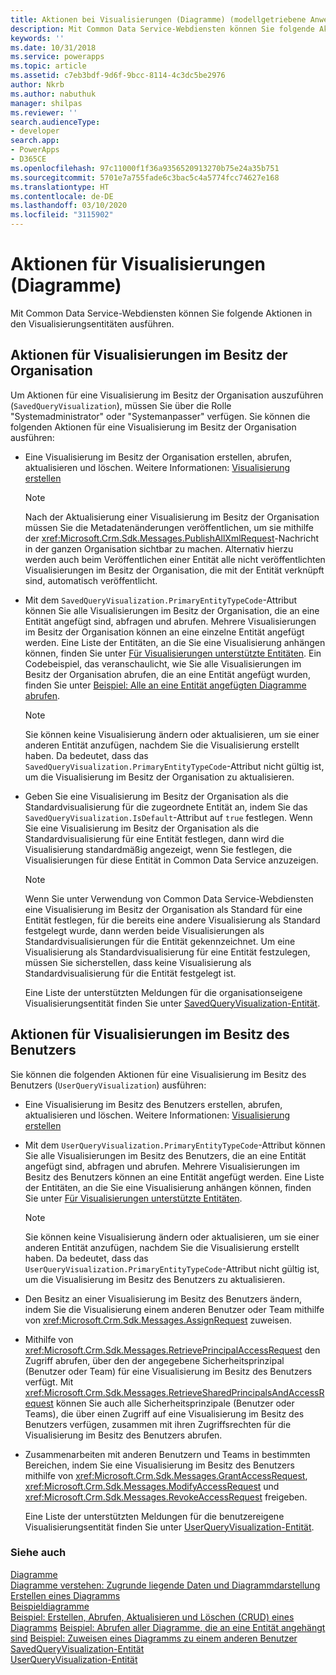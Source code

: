 ```yaml
---
title: Aktionen bei Visualisierungen (Diagramme) (modellgetriebene Anwendungen) | Microsoft Docs
description: Mit Common Data Service-Webdiensten können Sie folgende Aktionen in den Visualisierungsentitäten ausführen.
keywords: ''
ms.date: 10/31/2018
ms.service: powerapps
ms.topic: article
ms.assetid: c7eb3bdf-9d6f-9bcc-8114-4c3dc5be2976
author: Nkrb
ms.author: nabuthuk
manager: shilpas
ms.reviewer: ''
search.audienceType:
- developer
search.app:
- PowerApps
- D365CE
ms.openlocfilehash: 97c11000f1f36a9356520913270b75e24a35b751
ms.sourcegitcommit: 5701e7a755fade6c3bac5c4a5774fcc74627e168
ms.translationtype: HT
ms.contentlocale: de-DE
ms.lasthandoff: 03/10/2020
ms.locfileid: "3115902"
---
```

# <a name="actions-on-visualizations-charts"></a>Aktionen für Visualisierungen (Diagramme)

<!-- https://docs.microsoft.com/dynamics365/customer-engagement/developer/customize-dev/actions-visualizations-charts -->

Mit Common Data Service-Webdiensten können Sie folgende Aktionen in den Visualisierungsentitäten ausführen.  
  
## <a name="actions-on-organization-owned-visualizations"></a>Aktionen für Visualisierungen im Besitz der Organisation  
 Um Aktionen für eine Visualisierung im Besitz der Organisation auszuführen (`SavedQueryVisualization`), müssen Sie über die Rolle "Systemadministrator" oder "Systemanpasser" verfügen. Sie können die folgenden Aktionen für eine Visualisierung im Besitz der Organisation ausführen:  
  
- Eine Visualisierung im Besitz der Organisation erstellen, abrufen, aktualisieren und löschen. Weitere Informationen: [Visualisierung erstellen](create-visualization-chart.md)  
  
  > [!NOTE]
  >  Nach der Aktualisierung einer Visualisierung im Besitz der Organisation müssen Sie die Metadatenänderungen veröffentlichen, um sie mithilfe der <xref:Microsoft.Crm.Sdk.Messages.PublishAllXmlRequest>-Nachricht in der ganzen Organisation sichtbar zu machen. Alternativ hierzu werden auch beim Veröffentlichen einer Entität alle nicht veröffentlichten Visualisierungen im Besitz der Organisation, die mit der Entität verknüpft sind, automatisch veröffentlicht.  
  
- Mit dem `SavedQueryVisualization.PrimaryEntityTypeCode`-Attribut können Sie alle Visualisierungen im Besitz der Organisation, die an eine Entität angefügt sind, abfragen und abrufen. Mehrere Visualisierungen im Besitz der Organisation können an eine einzelne Entität angefügt werden. Eine Liste der Entitäten, an die Sie eine Visualisierung anhängen können, finden Sie unter [Für Visualisierungen unterstützte Entitäten](view-data-with-visualizations-charts.md#SupportedVisualizationEntities). Ein Codebeispiel, das veranschaulicht, wie Sie alle Visualisierungen im Besitz der Organisation abrufen, die an eine Entität angefügt wurden, finden Sie unter [Beispiel: Alle an eine Entität angefügten Diagramme abrufen](/dynamics365/customer-engagement/developer/customize-dev/sample-retrieve-all-charts-attached-entity).
  
  > [!NOTE]
  >  Sie können keine Visualisierung ändern oder aktualisieren, um sie einer anderen Entität anzufügen, nachdem Sie die Visualisierung erstellt haben. Da bedeutet, dass das `SavedQueryVisualization.PrimaryEntityTypeCode`-Attribut nicht gültig ist, um die Visualisierung im Besitz der Organisation zu aktualisieren.
  
- Geben Sie eine Visualisierung im Besitz der Organisation als die Standardvisualisierung für die zugeordnete Entität an, indem Sie das `SavedQueryVisualization.IsDefault`-Attribut auf `true` festlegen. Wenn Sie eine Visualisierung im Besitz der Organisation als die Standardvisualisierung für eine Entität festlegen, dann wird die Visualisierung standardmäßig angezeigt, wenn Sie festlegen, die Visualisierungen für diese Entität in Common Data Service anzuzeigen.
  
  > [!NOTE]
  >  Wenn Sie unter Verwendung von Common Data Service-Webdiensten eine Visualisierung im Besitz der Organisation als Standard für eine Entität festlegen, für die bereits eine andere Visualisierung als Standard festgelegt wurde, dann werden beide Visualisierungen als Standardvisualisierungen für die Entität gekennzeichnet.  Um eine Visualisierung als Standardvisualisierung für eine Entität festzulegen, müssen Sie sicherstellen, dass keine Visualisierung als Standardvisualisierung für die Entität festgelegt ist.  
  
  Eine Liste der unterstützten Meldungen für die organisationseigene Visualisierungsentität finden Sie unter [SavedQueryVisualization-Entität](../common-data-service/reference/entities/savedqueryvisualization.md).
  
## <a name="actions-on-user-owned-visualizations"></a>Aktionen für Visualisierungen im Besitz des Benutzers  
 Sie können die folgenden Aktionen für eine Visualisierung im Besitz des Benutzers (`UserQueryVisualization`) ausführen:  
  
- Eine Visualisierung im Besitz des Benutzers erstellen, abrufen, aktualisieren und löschen. Weitere Informationen: [Visualisierung erstellen](create-visualization-chart.md)  
  
- Mit dem `UserQueryVisualization.PrimaryEntityTypeCode`-Attribut können Sie alle Visualisierungen im Besitz des Benutzers, die an eine Entität angefügt sind, abfragen und abrufen. Mehrere Visualisierungen im Besitz des Benutzers können an eine Entität angefügt werden. Eine Liste der Entitäten, an die Sie eine Visualisierung anhängen können, finden Sie unter [Für Visualisierungen unterstützte Entitäten](view-data-with-visualizations-charts.md#SupportedVisualizationEntities).  
  
  > [!NOTE]
  >  Sie können keine Visualisierung ändern oder aktualisieren, um sie einer anderen Entität anzufügen, nachdem Sie die Visualisierung erstellt haben. Da bedeutet, dass das `UserQueryVisualization.PrimaryEntityTypeCode`-Attribut nicht gültig ist, um die Visualisierung im Besitz des Benutzers zu aktualisieren.
  
- Den Besitz an einer Visualisierung im Besitz des Benutzers ändern, indem Sie die Visualisierung einem anderen Benutzer oder Team mithilfe von <xref:Microsoft.Crm.Sdk.Messages.AssignRequest> zuweisen.  
  
- Mithilfe von <xref:Microsoft.Crm.Sdk.Messages.RetrievePrincipalAccessRequest> den Zugriff abrufen, über den der angegebene Sicherheitsprinzipal (Benutzer oder Team) für eine Visualisierung im Besitz des Benutzers verfügt. Mit <xref:Microsoft.Crm.Sdk.Messages.RetrieveSharedPrincipalsAndAccessRequest> können Sie auch alle Sicherheitsprinzipale (Benutzer oder Teams), die über einen Zugriff auf eine Visualisierung im Besitz des Benutzers verfügen, zusammen mit ihren Zugriffsrechten für die Visualisierung im Besitz des Benutzers abrufen.  
  
- Zusammenarbeiten mit anderen Benutzern und Teams in bestimmten Bereichen, indem Sie eine Visualisierung im Besitz des Benutzers mithilfe von <xref:Microsoft.Crm.Sdk.Messages.GrantAccessRequest>, <xref:Microsoft.Crm.Sdk.Messages.ModifyAccessRequest> und <xref:Microsoft.Crm.Sdk.Messages.RevokeAccessRequest> freigeben.  
  
  Eine Liste der unterstützten Meldungen für die benutzereigene Visualisierungsentität finden Sie unter [UserQueryVisualization-Entität](../common-data-service/reference/entities/userqueryvisualization.md).

### <a name="see-also"></a>Siehe auch  
 [Diagramme](view-data-with-visualizations-charts.md)   
 [Diagramme verstehen: Zugrunde liegende Daten und Diagrammdarstellung](understand-charts-underlying-data-chart-representation.md)   
 [Erstellen eines Diagramms](create-visualization-chart.md)   
 [Beispieldiagramme](sample-charts.md)   
 [Beispiel: Erstellen, Abrufen, Aktualisieren und Löschen (CRUD) eines Diagramms](/dynamics365/customer-engagement/developer/customize-dev/sample-create-retrieve-update-delete-chart)  <!--TODO: Need to find the topic in Powerapps repo to link --> 
 [Beispiel: Abrufen aller Diagramme, die an eine Entität angehängt sind](/dynamics365/customer-engagement/developer/customize-dev/sample-retrieve-all-charts-attached-entity)   <!--TODO: Need to find the topic in Powerapps repo to link -->
 [Beispiel: Zuweisen eines Diagramms zu einem anderen Benutzer](/dynamics365/customer-engagement/developer/customize-dev/sample-assign-chart-another-user)   <!--TODO: Need to find the topic in Powerapps repo to link -->
 [SavedQueryVisualization-Entität](../common-data-service/reference/entities/savedqueryvisualization.md)   
 [UserQueryVisualization-Entität](../common-data-service/reference/entities/userqueryvisualization.md)